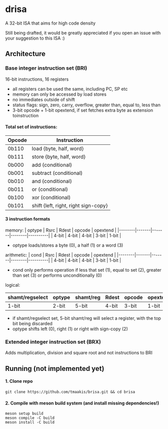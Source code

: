 # drisa
A 32-bit ISA that aims for high code density

Still being drafted, it would be greatly appreciated if you open an issue with your suggestion to this ISA :)

## Architecture
### Base integer instruction set (BRI)
16-bit instructions, 16 registers
- all registers can be used the same, including PC, SP etc
- memory can only be accessed by load stores
- no immediates outside of shift
- status flags: sign, zero, carry, overflow, greater than, equal to, less than
- 3-bit opcode + 1-bit opextend, if set fetches extra byte as extension toinstruction
#### Total set of instructions:
| Opcode | Instruction                          |
|--------|--------------------------------------|
| 0b110  | load {byte, half, word}              |
| 0b111  | store {byte, half, word}             |
| 0b000  | add (conditional)                    |
| 0b001  | subtract (conditional)               |
| 0b010  | and (conditional)                    |
| 0b011  | or (conditional)                     |
| 0b100  | xor (conditional)                    |
| 0b101  | shift {left, right, right sign-copy} |
#### 3 instruction formats
memory:
| optype | Rsrc  | Rdest | opcode | opextend |
|--------|-------|-------|--------|----------|
| 4-bit  | 4-bit | 4-bit | 3-bit  | 1-bit    |

- optype loads/stores a byte (0), a half (1) or a word (3)

arithmetic:
| cond   | Rsrc  | Rdest | opcode | opextend |
|--------|-------|-------|--------|----------|
| 4-bit  | 4-bit | 4-bit | 3-bit  | 1-bit    |

- cond only performs operation if less that set (1), equal to set (2), greater than set (3) or performs unconditionally (0)

logical:

| shamt/regselect | optype | shamt/reg | Rdest | opcode | opextend |
|-----------------|--------|-----------|-------|--------|----------|
| 1-bit           | 2-bit | 5-bit      | 4-bit | 3-bit  | 1-bit    |

- if shamt/regselect set, 5-bit shamt/reg will select a register, with the top bit being discarded
- optype shifts left (0), right (1) or right with sign-copy (2)
### Extended integer instruction set (BRX)
Adds multiplication, division and square root and not instructions to BRI
## Running (not implemented yet) 
#### 1. Clone repo
```
git clone https://github.com/tmaakis/brisa.git && cd brisa
```
#### 2. Compile with meson build system (and install missing dependencies!)
```
meson setup build
meson compile -C build
meson install -C build
```
